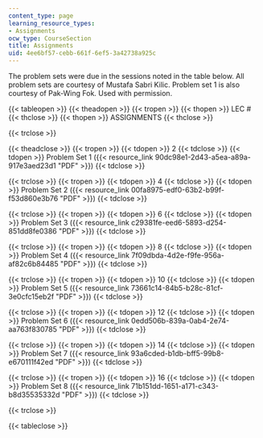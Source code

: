```yaml
---
content_type: page
learning_resource_types:
- Assignments
ocw_type: CourseSection
title: Assignments
uid: 4ee6bf57-cebb-661f-6ef5-3a42738a925c
---
```


The problem sets were due in the sessions noted in the table below. All problem sets are courtesy of Mustafa Sabri Kilic. Problem set 1 is also courtesy of Pak-Wing Fok. Used with permission.

{{< tableopen >}}
{{< theadopen >}}
{{< tropen >}}
{{< thopen >}}
LEC #
{{< thclose >}}
{{< thopen >}}
ASSIGNMENTS
{{< thclose >}}

{{< trclose >}}

{{< theadclose >}}
{{< tropen >}}
{{< tdopen >}}
2
{{< tdclose >}}
{{< tdopen >}}
Problem Set 1 ({{< resource_link 90dc98e1-2d43-a5ea-a89a-917e3aed23d1 "PDF" >}})
{{< tdclose >}}

{{< trclose >}}
{{< tropen >}}
{{< tdopen >}}
4
{{< tdclose >}}
{{< tdopen >}}
Problem Set 2 ({{< resource_link 00fa8975-edf0-63b2-b99f-f53d860e3b76 "PDF" >}})
{{< tdclose >}}

{{< trclose >}}
{{< tropen >}}
{{< tdopen >}}
6
{{< tdclose >}}
{{< tdopen >}}
Problem Set 3 ({{< resource_link c29381fe-eed6-5893-d254-851dd8fe0386 "PDF" >}})
{{< tdclose >}}

{{< trclose >}}
{{< tropen >}}
{{< tdopen >}}
8
{{< tdclose >}}
{{< tdopen >}}
Problem Set 4 ({{< resource_link 7f09dbda-4d2e-f9fe-956a-af82c6b84485 "PDF" >}})
{{< tdclose >}}

{{< trclose >}}
{{< tropen >}}
{{< tdopen >}}
10
{{< tdclose >}}
{{< tdopen >}}
Problem Set 5 ({{< resource_link 73661c14-84b5-b28c-81cf-3e0cfc15eb2f "PDF" >}})
{{< tdclose >}}

{{< trclose >}}
{{< tropen >}}
{{< tdopen >}}
12
{{< tdclose >}}
{{< tdopen >}}
Problem Set 6 ({{< resource_link 0edd506b-839a-0ab4-2e74-aa763f830785 "PDF" >}})
{{< tdclose >}}

{{< trclose >}}
{{< tropen >}}
{{< tdopen >}}
14
{{< tdclose >}}
{{< tdopen >}}
Problem Set 7 ({{< resource_link 93a6cded-b1db-bff5-99b8-e670111f42ed "PDF" >}})
{{< tdclose >}}

{{< trclose >}}
{{< tropen >}}
{{< tdopen >}}
16
{{< tdclose >}}
{{< tdopen >}}
Problem Set 8 ({{< resource_link 71b151dd-1651-a171-c343-b8d35535332d "PDF" >}})
{{< tdclose >}}

{{< trclose >}}

{{< tableclose >}}